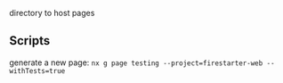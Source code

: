 directory to host pages

## Scripts

generate a new page: ```nx g page testing --project=firestarter-web --withTests=true```
